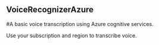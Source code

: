 ## VoiceRecognizerAzure
#A basic voice transcription using Azure cognitive services. 

Use your subscription and region to transcribe voice.
